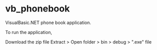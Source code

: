 # vb_phonebook
VisualBasic.NET phone book application. 

To run the application, 

Download the zip file
Extract > Open folder > bin > debug > ".exe" file 

